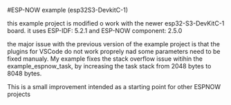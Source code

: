#ESP-NOW example (esp32S3-DevkitC-1)

this example project is modified o work with the newer esp32-S3-DevKitC-1 board.
it uses ESP-IDF: 5.2.1 and ESP-NOW component: 2.5.0

the major issue with the previous version of the example project is that the plugins for VSCode do not work proprely nad some parameters need to be fixed manualy.
My example fixes the stack overflow issue witihin the example_espnow_task, by increasing the task stack from 2048 bytes to 8048 bytes.

This is a small improvement intended as a starting point for other ESPNOW projects 
